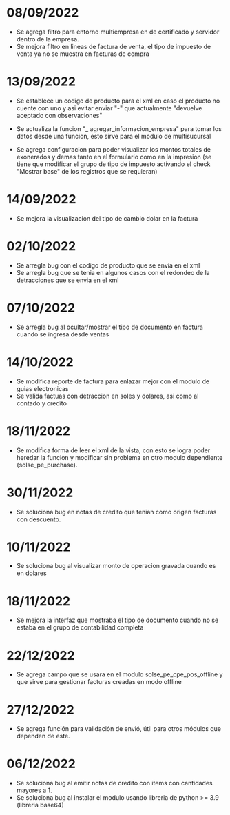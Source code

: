 # 08/09/2022
* Se agrega filtro para entorno multiempresa en de certificado y servidor dentro de la empresa.
* Se mejora filtro en lineas de factura de venta, el tipo de impuesto de venta ya no se muestra en facturas de compra

# 13/09/2022
* Se establece un codigo de producto para el xml en caso el producto no cuente con uno y asi evitar enviar "-" que actualmente "devuelve aceptado con observaciones"
* Se actualiza la funcion "_ agregar_informacion_empresa" para tomar los datos desde una funcion, esto sirve para el modulo de multisucursal

* Se agrega configuracion para poder visualizar los montos totales de exonerados y demas tanto en el formulario como en la impresion (se tiene que modificar el grupo de tipo de impuesto activando el check "Mostrar base" de los registros que se requieran)

# 14/09/2022
* Se mejora la visualizacion del tipo de cambio dolar en la factura

# 02/10/2022
* Se arregla bug con el codigo de producto que se envia en el xml
* Se arregla bug que se tenia en algunos casos con el redondeo de la detracciones que se envia en el xml

# 07/10/2022
* Se arregla bug al ocultar/mostrar el tipo de documento en factura cuando se ingresa desde ventas

# 14/10/2022
* Se modifica reporte de factura para enlazar mejor con el modulo de guias electronicas
* Se valida factuas con detraccion en soles y dolares, asi como al contado y credito

# 18/11/2022
* Se modifica forma de leer el xml de la vista, con esto se logra poder heredar la funcion y modificar sin problema en otro modulo dependiente (solse_pe_purchase).

# 30/11/2022
* Se soluciona bug en notas de credito que tenian como origen facturas con descuento.

# 10/11/2022
* Se soluciona bug al visualizar monto de operacion gravada cuando es en dolares

# 18/11/2022
* Se mejora la interfaz que mostraba el tipo de documento cuando no se estaba en el grupo de contabilidad completa

# 22/12/2022
* Se agrega campo que se usara en el modulo solse_pe_cpe_pos_offline y que sirve para gestionar facturas creadas en modo offline

# 27/12/2022
* Se agrega función para validación de envió, útil para otros módulos que dependen de este.

# 06/12/2022
* Se soluciona bug al emitir notas de credito con items con cantidades mayores a 1.
* Se soluciona bug al instalar el modulo usando libreria de python >= 3.9 (libreria base64)